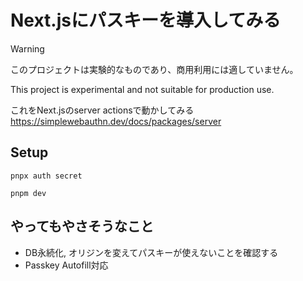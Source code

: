 # Next.jsにパスキーを導入してみる

>[!WARNING]
>このプロジェクトは実験的なものであり、商用利用には適していません。
>
>This project is experimental and not suitable for production use.


これをNext.jsのserver actionsで動かしてみる
https://simplewebauthn.dev/docs/packages/server

## Setup

```shell
pnpx auth secret
```

```shell
pnpm dev
```

## やってもやさそうなこと

- DB永続化, オリジンを変えてパスキーが使えないことを確認する
- Passkey Autofill対応
